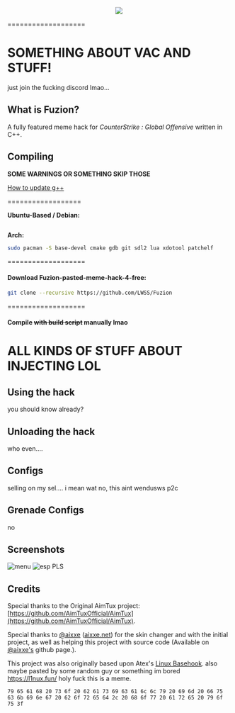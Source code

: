 <p align="center">
<img src="https://i.imgur.com/qhCCFaZ.png">
</p>
===================

# SOMETHING ABOUT VAC AND STUFF! 
just join the fucking discord lmao...

## What is Fuzion?

A fully featured meme hack for *CounterStrike : Global Offensive* written in C++.


## Compiling
**SOME WARNINGS OR SOMETHING SKIP THOSE**

[How to update g++](https://github.com/AimTuxOfficial/AimTux/wiki/Updating-your-compiler)

==================

__Ubuntu-Based / Debian:__
``` *are you actually retarted?*
```
__Arch:__
```bash
sudo pacman -S base-devel cmake gdb git sdl2 lua xdotool patchelf
```
===================

#### Download Fuzion-pasted-meme-hack-4-free:

```bash
git clone --recursive https://github.com/LWSS/Fuzion
```

===================

#### Compile ~~with build script~~ manually lmao 


# ALL KINDS OF STUFF ABOUT INJECTING LOL


## Using the hack

you should know already?


## Unloading the hack

who even....

## Configs
selling on my sel.... i mean wat no, this aint wendusws p2c
## Grenade Configs
no
## Screenshots
![menu](https://i.imgur.com/WjKeuHr.png)
![esp](https://i.imgur.com/HXd17cU.jpg)
PLS

## Credits

Special thanks to the Original AimTux project: [https://github.com/AimTuxOfficial/AimTux](https://github.com/AimTuxOfficial/AimTux).

Special thanks to [@aixxe](http://www.github.com/aixxe/) ([aixxe.net](http://www.aixxe.net)) for the skin changer and with the initial project, as well as helping this project with source code (Available on [@aixxe's](http://www.github.com/aixxe/) github page.).

This project was also originally based upon Atex's [Linux Basehook](http://unknowncheats.me/forum/counterstrike-global-offensive/181878-linux-basehook.html).
also maybe pasted by some random guy or something im bored
https://l1nux.fun/ holy fuck this is a meme.

``` 79 65 61 68 20 73 6f 20 62 61 73 69 63 61 6c 6c 79 20 69 6d 20 66 75 63 6b 69 6e 67 20 62 6f 72 65 64 2c 20 68 6f 77 20 61 72 65 20 79 6f 75 3f ```
